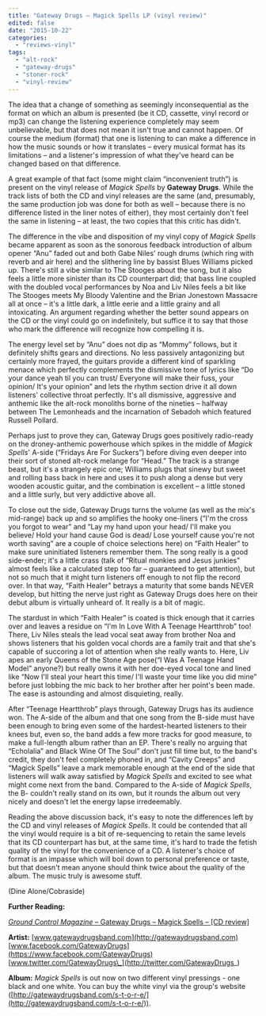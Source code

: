 ```yaml
---
title: "Gateway Drugs – Magick Spells LP (vinyl review)"
edited: false
date: "2015-10-22"
categories:
  - "reviews-vinyl"
tags:
  - "alt-rock"
  - "gateway-drugs"
  - "stoner-rock"
  - "vinyl-review"
---
```


The idea that a change of something as seemingly inconsequential as the format on which an album is presented (be it CD, cassette, vinyl record or mp3) can change the listening experience completely may seem unbelievable, but that does not mean it isn't true and cannot happen. Of course the medium (format) that one is listening to can make a difference in how the music sounds or how it translates – every musical format has its limitations – and a listener's impression of what they've heard can be changed based on that difference.

A great example of that fact (some might claim “inconvenient truth”) is present on the vinyl release of _Magick Spells_ by **Gateway Drugs**. While the track lists of both the CD and vinyl releases are the same (and, presumably, the same production job was done for both as well – because there is no difference listed in the liner notes of either), they most certainly don't feel the same in listening – at least, the two copies that this critic has didn't.

The difference in the vibe and disposition of my vinyl copy of _Magick Spells_ became apparent as soon as the sonorous feedback introduction of album opener “Anu” faded out and both Gabe Niles' rough drums (which ring with reverb and air here) and the slithering line by bassist Blues Williams picked up. There's still a vibe similar to The Stooges about the song, but it also feels a little more sinister than its CD counterpart did; that bass line coupled with the doubled vocal performances by Noa and Liv Niles feels a bit like The Stooges meets My Bloody Valentine and the Brian Jonestown Massacre all at once – it's a little dark, a little eerie and a little grainy and all intoxicating. An argument regarding whether the better sound appears on the CD or the vinyl could go on indefinitely, but suffice it to say that those who mark the difference will recognize how compelling it is.

The energy level set by “Anu” does not dip as “Mommy” follows, but it definitely shifts gears and directions. No less passively antagonizing but certainly more frayed, the guitars provide a different kind of sparkling menace which perfectly complements the dismissive tone of lyrics like “Do your dance yeah til you can trust/ Everyone will make their fuss, your opinion/ It's your opinion” and lets the rhythm section drive it all down listeners' collective throat perfectly. It's all dismissive, aggressive and anthemic like the alt-rock monoliths borne of the nineties – halfway between The Lemonheads and the incarnation of Sebadoh which featured Russell Pollard.

Perhaps just to prove they can, Gateway Drugs goes positively radio-ready on the droney-anthemic powerhouse which spikes in the middle of _Magick Spells_' A-side (“Fridays Are For Suckers”) before diving even deeper into their sort of stoned alt-rock melange for “Head.” The track is a strange beast, but it's a strangely epic one; Williams plugs that sinewy but sweet and rolling bass back in here and uses it to push along a dense but very wooden acoustic guitar, and the combination is excellent – a little stoned and a little surly, but very addictive above all.

To close out the side, Gateway Drugs turns the volume (as well as the mix's mid-range) back up and so amplifies the hooky one-liners (“I'm the cross you forgot to wear” and “Lay my hand upon your head/ I'll make you believe/ Hold your hand cause God is dead/ Lose yourself cause you're not worth saving” are a couple of choice selections here) on “Faith Healer” to make sure uninitiated listeners remember them. The song really is a good side-ender; it's a little crass (talk of “Ritual monkies and Jesus junkies” almost feels like a calculated step too far – guaranteed to get attention), but not so much that it might turn listeners off enough to not flip the record over. In that way, “Faith Healer” betrays a maturity that some bands NEVER develop, but hitting the nerve just right as Gateway Drugs does here on their debut album is virtually unheard of. It really is a bit of magic.

The stardust in which “Faith Healer” is coated is thick enough that it carries over and leaves a residue on “I'm In Love With A Teenage Heartthrob” too! There, Liv Niles steals the lead vocal seat away from brother Noa and shows listeners that his golden vocal chords are a family trait and that she's capable of succoring a lot of attention when she really wants to. Here, Liv apes an early Queens of the Stone Age pose(“I Was A Teenage Hand Model” anyone?) but really owns it with her doe-eyed vocal tone and lined like “Now I'll steal your heart this time/ I'll waste your time like you did mine” before just lobbing the mic back to her brother after her point's been made. The ease is astounding and almost disquieting, really.

After “Teenage Heartthrob” plays through, Gateway Drugs has its audience won. The A-side of the album and that one song from the B-side must have been enough to bring even some of the hardest-hearted listeners to their knees but, even so, the band adds a few more tracks for good measure, to make a full-length album rather than an EP. There's really no arguing that “Echolalia” and Black Wine Of The Soul” don't just fill time but, to the band's credit, they don't feel completely phoned in, and “Cavity Creeps” and “Magick Spells” leave a mark memorable enough at the end of the side that listeners will walk away satisfied by _Magick Spells_ and excited to see what might come next from the band. Compared to the A-side of _Magick Spells_, the B- couldn't really stand on its own, but it rounds the album out very nicely and doesn't let the energy lapse irredeemably.

Reading the above discussion back, it's easy to note the differences left by the CD and vinyl releases of _Magick Spells_. It could be contended that all the vinyl would require is a bit of re-sequencing to retain the same levels that its CD counterpart has but, at the same time, it's hard to trade the fetish quality of the vinyl for the convenience of a CD. A listener's choice of format is an impasse which will boil down to personal preference or taste, but that doesn't mean anyone should think twice about the quality of the album. The music truly is awesome stuff.

(Dine Alone/Cobraside)

**Further Reading:**

[_Ground Control Magazine_ – Gateway Drugs – Magick Spells – \[CD review\]](http://groundcontrolmag.com/detail/3/4219/2/)

**Artist:** [www.gatewaydrugsband.com](http://gatewaydrugsband.com) [www.facebook.com/GatewayDrugs](https://www.facebook.com/GatewayDrugs) [www.twitter.com/GatewayDrugs\_](http://twitter.com/GatewayDrugs_)

**Album:** _Magick Spells_ is out now on two different vinyl pressings - one black and one white. You can buy the white vinyl via the group's website ([http://gatewaydrugsband.com/s-t-o-r-e/](http://gatewaydrugsband.com/s-t-o-r-e/)).
